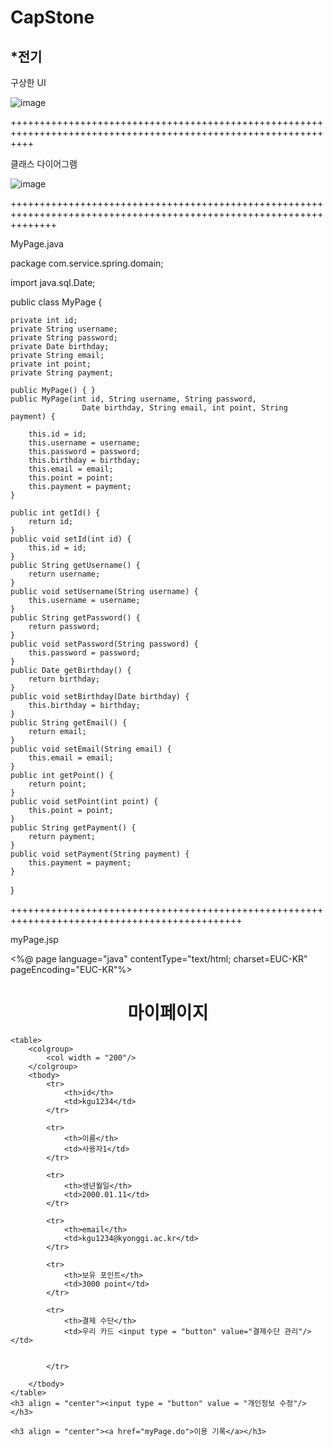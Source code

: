 # CapStone



*전기
---------------------------------------------------------------------------------------------------





구상한 UI

![image](https://github.com/SeoGyeongWon/CapStone/assets/126853734/cdc37bc3-a91d-4cce-9211-47182ad2782a)



++++++++++++++++++++++++++++++++++++++++++++++++++++++++++++++++++++++++++++++++++++++++++++++++++++++++++++++++



클래스 다이어그램

![image](https://github.com/SeoGyeongWon/CapStone/assets/126853734/ae0ee2a7-c0a4-461b-bd2f-a3310c9b62de)


++++++++++++++++++++++++++++++++++++++++++++++++++++++++++++++++++++++++++++++++++++++++++++++++++++++++++++++++++++

MyPage.java


package com.service.spring.domain;

import java.sql.Date;

public class MyPage {

	private int id;
	private String username;
	private String password;
	private Date birthday;
	private String email;
	private int point;
	private String payment;
	
	public MyPage() { }
	public MyPage(int id, String username, String password, 
					Date birthday, String email, int point, String payment) {

		this.id = id;
		this.username = username;
		this.password = password;
		this.birthday = birthday;
		this.email = email;
		this.point = point;
		this.payment = payment;
	}
	
	public int getId() {
		return id;
	}
	public void setId(int id) {
		this.id = id;
	}
	public String getUsername() {
		return username;
	}
	public void setUsername(String username) {
		this.username = username;
	}
	public String getPassword() {
		return password;
	}
	public void setPassword(String password) {
		this.password = password;
	}
	public Date getBirthday() {
		return birthday;
	}
	public void setBirthday(Date birthday) {
		this.birthday = birthday;
	}
	public String getEmail() {
		return email;
	}
	public void setEmail(String email) {
		this.email = email;
	}
	public int getPoint() {
		return point;
	}
	public void setPoint(int point) {
		this.point = point;
	}
	public String getPayment() {
		return payment;
	}
	public void setPayment(String payment) {
		this.payment = payment;
	}
	
}

++++++++++++++++++++++++++++++++++++++++++++++++++++++++++++++++++++++++++++++++++++++++++++++

myPage.jsp

<%@ page language="java" contentType="text/html; charset=EUC-KR"
    pageEncoding="EUC-KR"%>
<!DOCTYPE html>
<html>
<head>
<meta charset="EUC-KR">
<style>
  table {
    width: 100%;
    border: 1px solid #444444;
    border-collapse: collapse;
  }
  th, td {
    border: 1px solid #444444;
    padding: 10px;
    text-align: center;
  }
</style>
<title>마이페이지 처음 화면</title>

</head>
<body>
	<h1 align="center">마이페이지</h1>

	<table>
		<colgroup>
			<col width = "200"/>
		</colgroup>	
		<tbody>
			<tr>
				<th>id</th>
				<td>kgu1234</td>
			</tr>
			
			<tr>
				<th>이름</th>
				<td>사용자1</td>
			</tr>
			
			<tr>
				<th>생년월일</th>
				<td>2000.01.11</td>
			</tr>
			
			<tr>
				<th>email</th>
				<td>kgu1234@kyonggi.ac.kr</td>
			</tr>
			
			<tr>
				<th>보유 포인트</th>
				<td>3000 point</td> 
			</tr>
			
			<tr>
				<th>결제 수단</th>
				<td>우리 카드 <input type = "button" value="결제수단 관리"/></td>
				 
					
			</tr>
				
		</tbody>
	</table>
	<h3 align = "center"><input type = "button" value = "개인정보 수정"/></h3>
	
	<h3 align = "center"><a href="myPage.do">이용 기록</a></h3>
	

	
	
	

</body>
</html>
